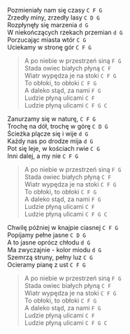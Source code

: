 Pozmieniały nam się czasy `C F G`  
Zrzedły miny, zrzedły lasy `C D G`  
Rozpłynęły się marzenia `d G`  
W niekończących rzekach przemian `d G`  
Porzucając miasta wtór `C G`  
Uciekamy w stronę gór `C F G`  

> A po niebie w przestrzeń siną `F G`  
> Stada owiec białych płyną `C F`  
> Wiatr wypędza je na stoki `C F G`  
> To obłoki, to obłoki `C F G`  
> A daleko stąd, za nami `F G`  
> Ludzie płyną ulicami `C F`  
> Ludzie płyną ulicami `C F G C`

Zanurzamy się w naturę,   `C F G`  
Trochę na dół, trochę w górę   `C D G`  
Ścieżka plącze się i wije   `d G`  
Każdy nas po drodze mija   `d G`  
Pot się leje, w kościach rwie   `C G`  
Inni dalej, a my nie   `C F G`  

> A po niebie w przestrzeń siną `F G`  
> Stada owiec białych płyną `C F`  
> Wiatr wypędza je na stoki `C F G`  
> To obłoki, to obłoki `C F G`  
> A daleko stąd, za nami `F G`  
> Ludzie płyną ulicami `C F`  
> Ludzie płyną ulicami `C F G C`

Chwilę później w knajpie ciasnej   `C F G`  
Popijamy pełne jasne   `C D G`  
A to jasne oprócz chłodu   `d G`  
Ma zwyczajnie - kolor miodu   `d G`  
Szemrzą struny, pełny luz   `C G`  
Ocieramy pianę z ust   `C F G`  

> A po niebie w przestrzeń siną `F G`  
> Stada owiec białych płyną `C F`  
> Wiatr wypędza je na stoki `C F G`  
> To obłoki, to obłoki `C F G`  
> A daleko stąd, za nami `F G`  
> Ludzie płyną ulicami `C F`  
> Ludzie płyną ulicami `C F G C`
